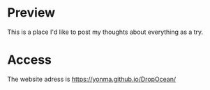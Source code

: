 # Preview
This is a place I'd like to post my thoughts about everything as a try.

# Access
The website adress is https://yonma.github.io/DropOcean/

